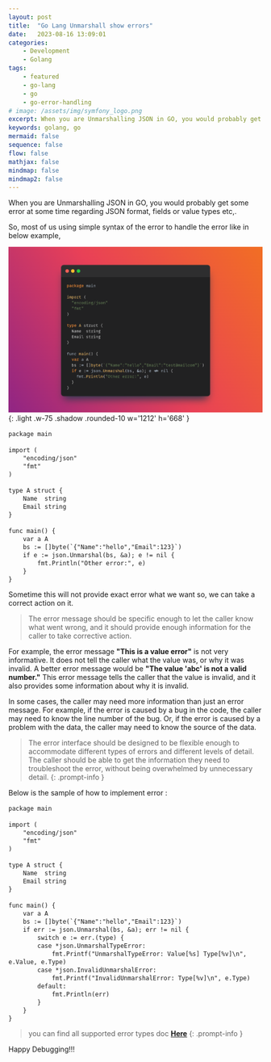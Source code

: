 ```yaml
---
layout: post
title:  "Go Lang Unmarshall show errors"
date:   2023-08-16 13:09:01
categories: 
    - Development
    - Golang
tags: 
    - featured
    - go-lang
    - go
    - go-error-handling
# image: /assets/img/symfony_logo.png
excerpt: When you are Unmarshalling JSON in GO, you would probably get some error at some time regarding JSON format, fields or value types etc,..
keywords: golang, go
mermaid: false
sequence: false
flow: false
mathjax: false
mindmap: false
mindmap2: false
---
```


<!-- <h1 class="mt-5">JSON Unmarshall erros</h1> -->

When you are Unmarshalling JSON in GO, you would probably get some error at some time regarding JSON format, fields or value types etc,.

So, most of us using simple syntax of the error to handle the error like in below example,

![Alt](/assets/images/posts/17082023_1.png){: .light .w-75 .shadow .rounded-10 w='1212' h='668' }

```golang
package main

import (
	"encoding/json"
	"fmt"
)

type A struct {
	Name  string
	Email string
}

func main() {
	var a A
	bs := []byte(`{"Name":"hello","Email":123}`)
	if e := json.Unmarshal(bs, &a); e != nil {
		fmt.Println("Other error:", e)
	}
}

```

Sometime this will not provide exact error what we want so, we can take a correct action on it.


>  The error message should be specific enough to let the caller know what went wrong, and it should provide enough information for the caller to take corrective action.

For example, the error message **"This is a value error"** is not very informative. It does not tell the caller what the value was, or why it was invalid. A better error message would be **"The value 'abc' is not a valid number."** This error message tells the caller that the value is invalid, and it also provides some information about why it is invalid.

In some cases, the caller may need more information than just an error message. For example, if the error is caused by a bug in the code, the caller may need to know the line number of the bug. Or, if the error is caused by a problem with the data, the caller may need to know the source of the data.

> The error interface should be designed to be flexible enough to accommodate different types of errors and different levels of detail. The caller should be able to get the information they need to troubleshoot the error, without being overwhelmed by unnecessary detail.
{: .prompt-info }

Below is the sample of how to implement error :

```golang
package main

import (
	"encoding/json"
	"fmt"
)

type A struct {
	Name  string
	Email string
}

func main() {
	var a A
	bs := []byte(`{"Name":"hello","Email":123}`)
	if err := json.Unmarshal(bs, &a); err != nil {
		switch e := err.(type) {
		case *json.UnmarshalTypeError:
			fmt.Printf("UnmarshalTypeError: Value[%s] Type[%v]\n", e.Value, e.Type)
		case *json.InvalidUnmarshalError:
			fmt.Printf("InvalidUnmarshalError: Type[%v]\n", e.Type)
		default:
			fmt.Println(err)
		}
	}
}
```




> you can find all supported error types doc [**Here**](https://pkg.go.dev/encoding/json#UnmarshalFieldError)
{: .prompt-info }


Happy Debugging!!!